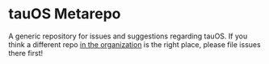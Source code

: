 # tauOS Metarepo

A generic repository for issues and suggestions regarding tauOS. If you think a different repo [in the organization](https://github.com/tau-OS) is the right place, please file issues there first!
